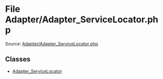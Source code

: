 File Adapter/Adapter_ServiceLocator.php
=========

Source: [Adapter/Adapter_ServiceLocator.php](https://github.com/PrestaShop/PrestaShop/blob/1.6.1.3/Adapter/Adapter_ServiceLocator.php)


Classes
-------

* [Adapter_ServiceLocator](class.Adapter_ServiceLocator.md)

